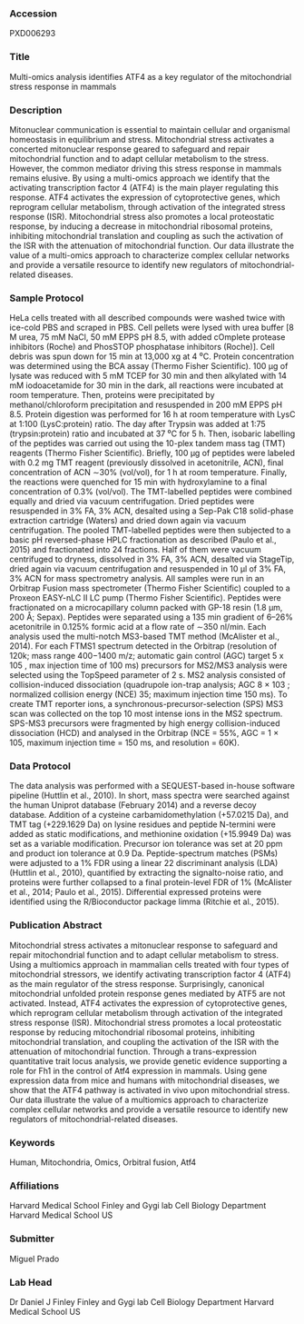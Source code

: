 ### Accession
PXD006293

### Title
Multi-omics analysis identifies ATF4 as a key regulator of the mitochondrial stress response in mammals

### Description
Mitonuclear communication is essential to maintain cellular and organismal homeostasis in equilibrium and stress. Mitochondrial stress activates a concerted mitonuclear response geared to safeguard and repair mitochondrial function and to adapt cellular metabolism to the stress. However, the common mediator driving this stress response in mammals remains elusive. By using a multi-omics approach we identify that the activating transcription factor 4 (ATF4) is the main player regulating this response. ATF4 activates the expression of cytoprotective genes, which reprogram cellular metabolism, through activation of the integrated stress response (ISR). Mitochondrial stress also promotes a local proteostatic response, by inducing a decrease in mitochondrial ribosomal proteins, inhibiting mitochondrial translation and coupling as such the activation of the ISR with the attenuation of mitochondrial function. Our data illustrate the value of a multi-omics approach to characterize complex cellular networks and provide a versatile resource to identify new regulators of mitochondrial-related diseases.

### Sample Protocol
HeLa cells treated with all described compounds were washed twice with ice-cold PBS and scraped in PBS. Cell pellets were lysed with urea buffer [8 M urea, 75 mM NaCl, 50 mM EPPS pH 8.5, with added cOmplete protease inhibitors (Roche) and PhosSTOP phosphatase inhibitors (Roche)]. Cell debris was spun down for 15 min at 13,000 xg at 4 ⁰C. Protein concentration was determined using the BCA assay (Thermo Fisher Scientific). 100 µg of lysate was reduced with 5 mM TCEP for 30 min and then alkylated with 14 mM iodoacetamide for 30 min in the dark, all reactions were incubated at room temperature. Then, proteins were precipitated by methanol/chloroform precipitation and resuspended in 200 mM EPPS pH 8.5. Protein digestion was performed for 16 h at room temperature with LysC at 1:100 (LysC:protein) ratio. The day after Trypsin was added at 1:75 (trypsin:protein) ratio and incubated at 37 ⁰C for 5 h. Then, isobaric labelling of the peptides was carried out using the 10-plex tandem mass tag (TMT) reagents (Thermo Fisher Scientific). Briefly, 100 µg of peptides were labeled with 0.2 mg TMT reagent (previously dissolved in acetonitrile, ACN), final concentration of ACN ∼30% (vol/vol), for 1 h at room temperature. Finally, the reactions were quenched for 15 min with hydroxylamine to a final concentration of 0.3% (vol/vol). The TMT-labelled peptides were combined equally and dried via vacuum centrifugation. Dried peptides were resuspended in 3% FA, 3% ACN, desalted using a Sep-Pak C18 solid-phase extraction cartridge (Waters) and dried down again via vacuum centrifugation. The pooled TMT-labelled peptides were then subjected to a basic pH reversed-phase HPLC fractionation as described (Paulo et al., 2015) and fractionated into 24 fractions. Half of them were vacuum centrifuged to dryness, dissolved in 3% FA, 3% ACN, desalted via StageTip, dried again via vacuum centrifugation and resuspended in 10 µl of 3% FA, 3% ACN for mass spectrometry analysis. All samples were run in an Orbitrap Fusion mass spectrometer (Thermo Fisher Scientific) coupled to a Proxeon EASY-nLC II LC pump (Thermo Fisher Scientific). Peptides were fractionated on a microcapillary column packed with GP-18 resin (1.8 μm, 200 Å; Sepax). Peptides were separated using a 135 min gradient of 6–26% acetonitrile in 0.125% formic acid at a flow rate of ∼350 nl/min. Each analysis used the multi-notch MS3-based TMT method (McAlister et al., 2014). For each FTMS1 spectrum detected in the Orbitrap (resolution of 120k; mass range 400−1400 m/z; automatic gain control (AGC) target 5 x 105 , max injection time of 100 ms) precursors for MS2/MS3 analysis were selected using the TopSpeed parameter of 2 s. MS2 analysis consisted of collision-induced dissociation (quadrupole ion-trap analysis; AGC 8 × 103 ; normalized collision energy (NCE) 35; maximum injection time 150 ms). To create TMT reporter ions, a synchronous-precursor-selection (SPS) MS3 scan was collected on the top 10 most intense ions in the MS2 spectrum. SPS-MS3 precursors were fragmented by high energy collision-induced dissociation (HCD) and analysed in the Orbitrap (NCE = 55%, AGC = 1 × 105, maximum injection time = 150 ms, and resolution = 60K).

### Data Protocol
The data analysis was performed with a SEQUEST-based in-house software pipeline (Huttlin et al., 2010). In short, mass spectra were searched against the human Uniprot database (February 2014) and a reverse decoy database. Addition of a cysteine carbamidomethylation (+57.0215 Da), and TMT tag (+229.1629 Da) on lysine residues and peptide N-termini were added as static modifications, and methionine oxidation (+15.9949 Da) was set as a variable modification. Precursor ion tolerance was set at 20 ppm and product ion tolerance at 0.9 Da. Peptide-spectrum matches (PSMs) were adjusted to a 1% FDR using a linear 22 discriminant analysis (LDA) (Huttlin et al., 2010), quantified by extracting the signalto-noise ratio, and proteins were further collapsed to a final protein-level FDR of 1% (McAlister et al., 2014; Paulo et al., 2015). Differential expressed proteins were identified using the R/Bioconductor package limma (Ritchie et al., 2015).

### Publication Abstract
Mitochondrial stress activates a mitonuclear response to safeguard and repair mitochondrial function and to adapt cellular metabolism to stress. Using a multiomics approach in mammalian cells treated with four types of mitochondrial stressors, we identify activating transcription factor 4 (ATF4) as the main regulator of the stress response. Surprisingly, canonical mitochondrial unfolded protein response genes mediated by ATF5 are not activated. Instead, ATF4 activates the expression of cytoprotective genes, which reprogram cellular metabolism through activation of the integrated stress response (ISR). Mitochondrial stress promotes a local proteostatic response by reducing mitochondrial ribosomal proteins, inhibiting mitochondrial translation, and coupling the activation of the ISR with the attenuation of mitochondrial function. Through a trans-expression quantitative trait locus analysis, we provide genetic evidence supporting a role for Fh1 in the control of Atf4 expression in mammals. Using gene expression data from mice and humans with mitochondrial diseases, we show that the ATF4 pathway is activated in vivo upon mitochondrial stress. Our data illustrate the value of a multiomics approach to characterize complex cellular networks and provide a versatile resource to identify new regulators of mitochondrial-related diseases.

### Keywords
Human, Mitochondria, Omics, Orbitral fusion, Atf4

### Affiliations
Harvard Medical School
Finley and Gygi lab Cell Biology Department Harvard Medical School US

### Submitter
Miguel Prado

### Lab Head
Dr Daniel J Finley
Finley and Gygi lab Cell Biology Department Harvard Medical School US


